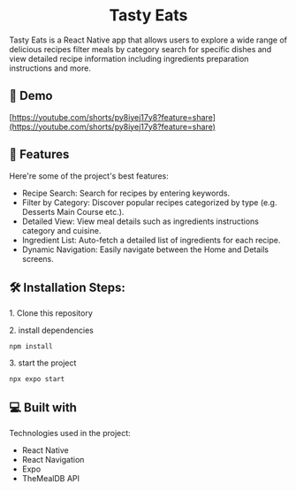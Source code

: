 ﻿<h1 align="center" id="title">Tasty Eats</h1>

<p id="description">Tasty Eats is a React Native app that allows users to explore a wide range of delicious recipes filter meals by category search for specific dishes and view detailed recipe information including ingredients preparation instructions and more.</p>

<h2>🚀 Demo</h2>

[https://youtube.com/shorts/py8iyej17y8?feature=share](https://youtube.com/shorts/py8iyej17y8?feature=share)

  
  
<h2>🧐 Features</h2>

Here're some of the project's best features:

*   Recipe Search: Search for recipes by entering keywords.
*   Filter by Category: Discover popular recipes categorized by type (e.g. Desserts Main Course etc.).
*   Detailed View: View meal details such as ingredients instructions category and cuisine.
*   Ingredient List: Auto-fetch a detailed list of ingredients for each recipe.
*   Dynamic Navigation: Easily navigate between the Home and Details screens.

<h2>🛠️ Installation Steps:</h2>

<p>1. Clone this repository</p>

<p>2. install dependencies</p>

```
npm install
```

<p>3. start the project</p>

```
npx expo start
```

  
  
<h2>💻 Built with</h2>

Technologies used in the project:

*   React Native
*   React Navigation
*   Expo
*   TheMealDB API
